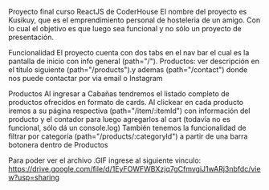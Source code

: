 Proyecto final curso ReactJS de CoderHouse
El nombre del proyecto es Kusikuy, que es el emprendimiento personal de hosteleria de un amigo. Con lo cual el objetivo es que luego sea funcional y no sólo un proyecto de presentación.

Funcionalidad
El proyecto cuenta con dos tabs en el nav bar el cual es la pantalla de inicio con info general (path="/"). Productos: ver descripción en el título siguiente (path="/products").y ademas (path="/contact") donde nos puede contactar por via email o Instagram

Productos
Al ingresar a Cabañas tendremos el listado completo de productos ofrecidos en formato de cards. Al clickear en cada producto iremos a su página respectiva (path="/item/:itemId") con información del producto y el contador para luego agregarlos al cart (todavía no es funcional, sólo dá un console.log) También tenemos la funcionalidad de filtrar por categoría (path="/products/:categoryId") a partir de una barra botonera dentro de Productos

Para poder ver el archivo .GIF ingrese al siguiente vinculo: https://drive.google.com/file/d/1EyFOWFWBXzjq7gCfmvgiJ1wARj3nbfdc/view?usp=sharing

